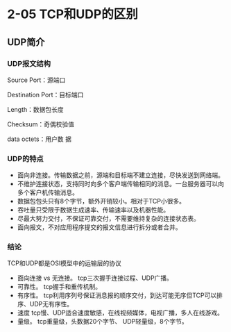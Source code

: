 # 2-05 TCP和UDP的区别

## UDP简介

### UDP报文结构

Source Port：源端口

Destination Port：目标端口

Length：数据包长度

Checksum：奇偶校验值

data octets：用户数 据

### UDP的特点

- 面向非连接。传输数据之前，源端和目标端不建立连接，尽快发送到网络端。
- 不维护连接状态，支持同时向多个客户端传输相同的消息。一台服务器可以向多个客户机传输消息。
- 数据包包头只有8个字节，额外开销较小。相对于TCP小很多。
- 吞吐量只受限于数据生成速率、传输速率以及机器性能。
- 尽最大努力交付，不保证可靠交付，不需要维持复杂的连接状态表。
- 面向报文，不对应用程序提交的报文信息进行拆分或者合并。

### 结论

TCP和UDP都是OSI模型中的运输层的协议

- 面向连接 vs 无连接。 tcp三次握手连接过程、UDP广播。
- 可靠性。 tcp握手和重传机制。
- 有序性。 tcp利用序列号保证消息报的顺序交付，到达可能无序但TCP可以排序、UDP无有序性。
- 速度 tcp慢、UDP适合速度敏感，在线视频媒体，电视广播，多人在线游戏。
- 量级。 tcp重量级，头数据20个字节、 UDP轻量级，8个字节。

